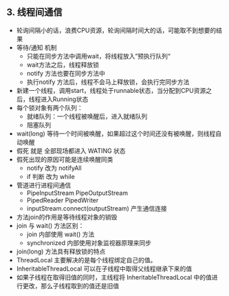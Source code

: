 ## 3. 线程间通信

- 轮询间隔小的话，浪费CPU资源，轮询间隔时间大的话，可能取不到想要的结果
- 等待/通知 机制
  - 只能在同步方法中调用wait，将线程放入”预执行队列“
  - wait方法之后，线程释放锁
  - notify 方法也要在同步方法中
  - 执行notify 方法后，线程不会马上释放锁，会执行完同步方法
- 新建一个线程，调用start，线程处于runnable状态，当分配到CPU资源之后，线程进入Running状态
- 每个锁对象有两个队列：
  - 就绪队列：一个线程被唤醒后，进入就绪队列
  - 阻塞队列
- wait(long) 等待一个时间被唤醒，如果超过这个时间还没有被唤醒，则线程自动唤醒
- 假死 就是 全部现场都进入 WATING 状态
- 假死出现的原因可能是连续唤醒同类
  - notify 改为 notifyAll
  - if 判断 改为 while
- 管道进行进程间通信
  - PipeInputStream   PipeOutputStream
  - PipedReader  PipedWriter
  - inputStream.connect(outputStream) 产生通信连接
- 方法join的作用是等待线程对象的销毁
- join 与 wait() 方法区别：
  - join 内部使用 wait() 方法
  - synchronized 内部使用对象监视器原理来同步
- join(long) 方法具有释放锁的特点
- ThreadLocal 主要解决的是每个线程绑定自己的值。
- InheritableThreadLocal 可以在子线程中取得父线程继承下来的值
- 如果子线程在取得旧值的同时，主线程将 InheritableThreadLocal 中的值进行更改，那么子线程取到的值还是旧值